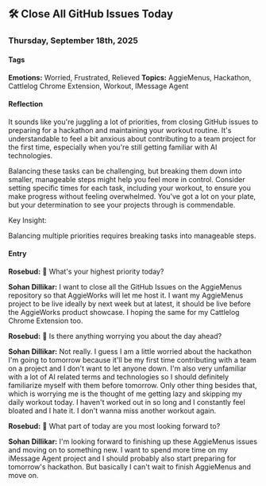 
## 🛠️ Close All GitHub Issues Today
### Thursday, September 18th, 2025

#### Tags
**Emotions:** Worried, Frustrated, Relieved
**Topics:** AggieMenus, Hackathon, Cattlelog Chrome Extension, Workout, IMessage Agent

#### Reflection

It sounds like you're juggling a lot of priorities, from closing GitHub issues to preparing for a hackathon and maintaining your workout routine. It's understandable to feel a bit anxious about contributing to a team project for the first time, especially when you're still getting familiar with AI technologies. 

Balancing these tasks can be challenging, but breaking them down into smaller, manageable steps might help you feel more in control. Consider setting specific times for each task, including your workout, to ensure you make progress without feeling overwhelmed. You've got a lot on your plate, but your determination to see your projects through is commendable.

Key Insight:

Balancing multiple priorities requires breaking tasks into manageable steps.

#### Entry

**Rosebud:** 🌹 What's your highest priority today?

**Sohan Dillikar:** I want to close all the GitHub Issues on the AggieMenus repository so that AggieWorks will let me host it. I want my AggieMenus project to be live ideally by next week but at latest, it should be live before the AggieWorks product showcase. I hoping the same for my Cattlelog Chrome Extension too.

**Rosebud:** 🥀 Is there anything worrying you about the day ahead?

**Sohan Dillikar:** Not really. I guess I am a little worried about the hackathon I'm going to tomorrow because it'll be my first time contributing with a team on a project and I don't want to let anyone down. I'm also very unfamiliar with a lot of AI related terms and technologies so I should definitely familiarize myself with them before tomorrow. Only other thing besides that, which is worrying me is the thought of me getting lazy and skipping my daily workout today. I haven't worked out in so long and I constantly feel bloated and I hate it. I don't wanna miss another workout again.

**Rosebud:** 🌱 What part of today are you most looking forward to?

**Sohan Dillikar:** I'm looking forward to finishing up these AggieMenus issues and moving on to something new. I want to spend more time on my iMessage Agent project and I should probably also start preparing for tomorrow's hackathon. But basically I can't wait to finish AggieMenus and move on.
